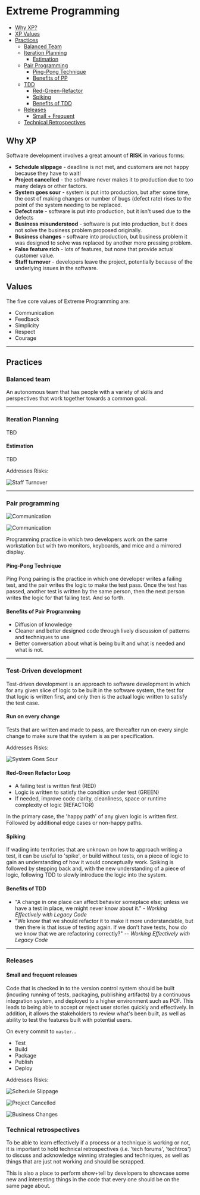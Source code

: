 # Extreme Programming

- [Why XP?](#why-xp)
- [XP Values](#values)
- [Practices](#practices)
  - [Balanced Team](#balanced-team)
  - [Iteration Planning](#iteration-planning)
    - [Estimation](#estimation)
  - [Pair Programming](#pair-programming)
    - [Ping-Pong Technique](#ping-pong-technique)
    - [Benefits of PP](#benefits-of-pair-programming)
  - [TDD](#test-driven-development)
    - [Red-Green-Refactor](#red-green-refactor-loop)
    - [Spiking](#spiking)
    - [Benefits of TDD](#benefits-of-tdd)
  - [Releases](#releases)
    - [Small + Frequent](#small-and-frequent-releases)
  - [Technical Retrospectives](#technical-retrospectives)

## Why XP

Software development involves a great amount of **RISK** in various forms:

- **Schedule slippage** - deadline is not met, and customers are not happy
    because they have to wait!
- **Project cancelled** - the software never makes it to production due
    to too many delays or other factors.
- **System goes sour** - system is put into production, but after some time,
    the cost of making changes or number of bugs (defect rate) rises to the
    point of the system needing to be replaced.
- **Defect rate** - software is put into production, but it isn't used due
    to the defects
- **Business misunderstood** - software is put into production, but it does not
    solve the business problem proposed originally.
- **Business changes** - software into production, but business problem it was
    designed to solve was replaced by another more pressing problem.
- **False feature rich** - lots of features, but none that provide actual
    customer value.
- **Staff turnover** - developers leave the project, potentially because of
    the underlying issues in the software.

## Values

The five core values of Extreme Programming are:

- Communication
- Feedback
- Simplicity
- Respect
- Courage

---
## Practices

### Balanced team

An autonomous team that has people with a variety of skills and perspectives
that work together towards a common goal.

---
### Iteration Planning

TBD

#### Estimation

TBD

Addresses Risks:

![Staff Turnover](https://img.shields.io/badge/Risk-Staff_Turnover-red.svg)

---
### Pair programming

![Communication](https://img.shields.io/badge/Value-Communication-brightgreen.svg)

![Communication](https://img.shields.io/badge/Value-Feedback-brightgreen.svg)

Programming practice in which two developers work on the same workstation
but with two monitors, keyboards, and mice and a mirrored display.

#### Ping-Pong Technique

Ping Pong pairing is the practice in which one developer writes a
failing test, and the pair writes the logic to make the test pass.
Once the test has passed, another test is written by the same person,
then the next person writes the logic for that failing test. And so forth.

#### Benefits of Pair Programming

- Diffusion of knowledge
- Cleaner and better designed code through lively discussion of patterns and
    techniques to use
- Better conversation about what is being built and what is needed and
    what is not.

---
### Test-Driven development

Test-driven development is an approach to software development in which for
any given slice of logic to be built in the software system, the test for that
logic is written first, and only then is the actual logic written to satisfy
the test case.

#### Run on every change

Tests that are written and made to pass, are thereafter run on every single
change to make sure that the system is as per specification.

Addresses Risks:

![System Goes Sour](https://img.shields.io/badge/Risk-System_Goes_Sour-red.svg)

#### Red-Green Refactor Loop

- A failing test is written first (RED)
- Logic is written to satisfy the condition under test (GREEN)
- If needed, improve code clarity, cleanliness, space or runtime complexity
    of logic (REFACTOR)

In the primary case, the 'happy path' of any given logic is written first.
Followed by additional edge cases or non-happy paths.

#### Spiking

If wading into territories that are unknown on how to approach writing a test,
it can be useful to 'spike', or build without tests, on a piece of logic to
gain an understanding of how it would conceptually work. Spiking is followed
by stepping back and, with the new understanding of a piece of logic,
following TDD to slowly introduce the logic into the system.

#### Benefits of TDD

- "A change in one place can affect behavior someplace else; unless we have a
    test in place, we might never know about it." -
    *Working Effectively with Legacy Code*
- "We know that we should refactor it to make it more understandable, but then
    there is that issue of testing again. If we don’t have tests, how do we know
    that we are refactoring correctly?" --
    *Working Effectively with Legacy Code*

---
### Releases

#### Small and frequent releases

Code that is checked in to the version control system should be built
(incuding running of tests, packaging, publishing artifacts) by a continuous
integration system, and deployed to a higher environment such as PCF.
This leads to being able to accept or reject user stories quickly and
effectively. In addition, it allows the stakeholders to review what's
been built, as well as ability to test the features built with potential users.

On every commit to `master`...

- Test
- Build
- Package
- Publish
- Deploy

Addresses Risks:

![Schedule Slippage](https://img.shields.io/badge/Risk-Schedule_Slippage-red.svg)

![Project Cancelled](https://img.shields.io/badge/Risk-Project_Cancelled-red.svg)

![Business Changes](https://img.shields.io/badge/Risk-Business_Changes-red.svg)

### Technical retrospectives

To be able to learn effectively if a process or a technique is working or not,
it is important to hold technical retrospectives
(i.e. 'tech forums', 'techtros') to discuss and acknowledge winning
strategies and techniques, as well as things that are just not working
and should be scrapped.

This is also a place to perform show+tell by developers to showcase
some new and interesting things in the code that every one should be
on the same page about.
